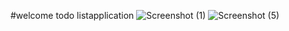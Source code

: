 #welcome todo listapplication 
![Screenshot (1)](https://github.com/Teena1123/Todolist/assets/147825508/aeb9d92d-136e-430d-84ef-4619e2e003cd)
![Screenshot (5)](https://github.com/Teena1123/Todolist/assets/147825508/9a1ccef1-d899-4fe2-8c59-22ea9f70b11f)
